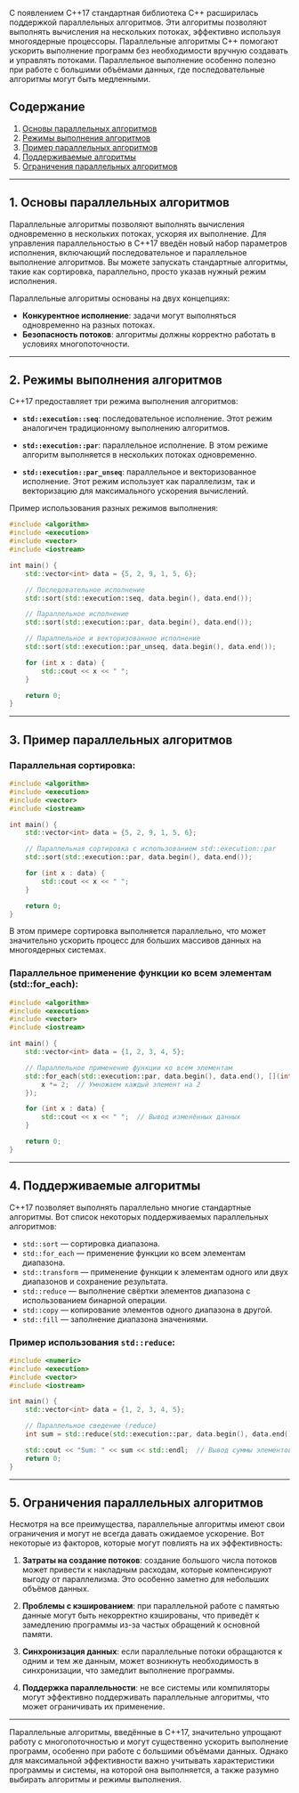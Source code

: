 С появлением C++17 стандартная библиотека C++ расширилась поддержкой параллельных алгоритмов. Эти алгоритмы позволяют выполнять вычисления на нескольких потоках, эффективно используя многоядерные процессоры. Параллельные алгоритмы C++ помогают ускорить выполнение программ без необходимости вручную создавать и управлять потоками. Параллельное выполнение особенно полезно при работе с большими объёмами данных, где последовательные алгоритмы могут быть медленными.

## Содержание

1. [Основы параллельных алгоритмов](#1.%20Основы%20параллельных%20алгоритмов)
2. [Режимы выполнения алгоритмов](#2.%20Режимы%20выполнения%20алгоритмов)
3. [Пример параллельных алгоритмов](#3.%20Пример%20параллельных%20алгоритмов)
4. [Поддерживаемые алгоритмы](#4.%20Поддерживаемые%20алгоритмы)
5. [Ограничения параллельных алгоритмов](#5.%20Ограничения%20параллельных%20алгоритмов)

---

## 1. Основы параллельных алгоритмов

Параллельные алгоритмы позволяют выполнять вычисления одновременно в нескольких потоках, ускоряя их выполнение. Для управления параллельностью в C++17 введён новый набор параметров исполнения, включающий последовательное и параллельное выполнение алгоритмов. Вы можете запускать стандартные алгоритмы, такие как сортировка, параллельно, просто указав нужный режим исполнения.

Параллельные алгоритмы основаны на двух концепциях:
- **Конкурентное исполнение**: задачи могут выполняться одновременно на разных потоках.
- **Безопасность потоков**: алгоритмы должны корректно работать в условиях многопоточности.

---

## 2. Режимы выполнения алгоритмов

C++17 предоставляет три режима выполнения алгоритмов:

- **`std::execution::seq`**: последовательное исполнение. Этот режим аналогичен традиционному выполнению алгоритмов.
  
- **`std::execution::par`**: параллельное исполнение. В этом режиме алгоритм выполняется в нескольких потоках одновременно.
  
- **`std::execution::par_unseq`**: параллельное и векторизованное исполнение. Этот режим использует как параллелизм, так и векторизацию для максимального ускорения вычислений.

Пример использования разных режимов выполнения:

```cpp
#include <algorithm>
#include <execution>
#include <vector>
#include <iostream>

int main() {
    std::vector<int> data = {5, 2, 9, 1, 5, 6};

    // Последовательное исполнение
    std::sort(std::execution::seq, data.begin(), data.end());

    // Параллельное исполнение
    std::sort(std::execution::par, data.begin(), data.end());

    // Параллельное и векторизованное исполнение
    std::sort(std::execution::par_unseq, data.begin(), data.end());

    for (int x : data) {
        std::cout << x << " ";
    }

    return 0;
}
```

---

## 3. Пример параллельных алгоритмов

### Параллельная сортировка:

```cpp
#include <algorithm>
#include <execution>
#include <vector>
#include <iostream>

int main() {
    std::vector<int> data = {5, 2, 9, 1, 5, 6};

    // Параллельная сортировка с использованием std::execution::par
    std::sort(std::execution::par, data.begin(), data.end());

    for (int x : data) {
        std::cout << x << " ";
    }

    return 0;
}
```

В этом примере сортировка выполняется параллельно, что может значительно ускорить процесс для больших массивов данных на многоядерных системах.

### Параллельное применение функции ко всем элементам (std::for_each):

```cpp
#include <algorithm>
#include <execution>
#include <vector>
#include <iostream>

int main() {
    std::vector<int> data = {1, 2, 3, 4, 5};

    // Параллельное применение функции ко всем элементам
    std::for_each(std::execution::par, data.begin(), data.end(), [](int& x) {
        x *= 2;  // Умножаем каждый элемент на 2
    });

    for (int x : data) {
        std::cout << x << " ";  // Вывод изменённых данных
    }

    return 0;
}
```

---

## 4. Поддерживаемые алгоритмы

C++17 позволяет выполнять параллельно многие стандартные алгоритмы. Вот список некоторых поддерживаемых параллельных алгоритмов:

- `std::sort` — сортировка диапазона.
- `std::for_each` — применение функции ко всем элементам диапазона.
- `std::transform` — применение функции к элементам одного или двух диапазонов и сохранение результата.
- `std::reduce` — выполнение свёртки элементов диапазона с использованием бинарной операции.
- `std::copy` — копирование элементов одного диапазона в другой.
- `std::fill` — заполнение диапазона значениями.

### Пример использования `std::reduce`:

```cpp
#include <numeric>
#include <execution>
#include <vector>
#include <iostream>

int main() {
    std::vector<int> data = {1, 2, 3, 4, 5};

    // Параллельное сведение (reduce)
    int sum = std::reduce(std::execution::par, data.begin(), data.end());

    std::cout << "Sum: " << sum << std::endl;  // Вывод суммы элементов
    return 0;
}
```

---

## 5. Ограничения параллельных алгоритмов

Несмотря на все преимущества, параллельные алгоритмы имеют свои ограничения и могут не всегда давать ожидаемое ускорение. Вот некоторые из факторов, которые могут повлиять на их эффективность:

1. **Затраты на создание потоков**: создание большого числа потоков может привести к накладным расходам, которые компенсируют выгоду от параллелизма. Это особенно заметно для небольших объёмов данных.

2. **Проблемы с кэшированием**: при параллельной работе с памятью данные могут быть некорректно кэшированы, что приведёт к замедлению программы из-за частых обращений к основной памяти.

3. **Синхронизация данных**: если параллельные потоки обращаются к одним и тем же данным, может возникнуть необходимость в синхронизации, что замедлит выполнение программы.

4. **Поддержка параллельности**: не все системы или компиляторы могут эффективно поддерживать параллельные алгоритмы, что может ограничивать их применение.

---

Параллельные алгоритмы, введённые в C++17, значительно упрощают работу с многопоточностью и могут существенно ускорить выполнение программ, особенно при работе с большими объёмами данных. Однако для максимальной эффективности важно учитывать характеристики программы и системы, на которой она выполняется, а также разумно выбирать алгоритмы и режимы выполнения.